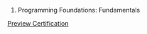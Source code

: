 1. Programming Foundations: Fundamentals

[Preview Certification](https://www.linkedin.com/learning/certificates/6855ed97e63fc8dba29a5364eed789e4f235d1bfabfc535347c370296f80f038?trk=share_certificate)